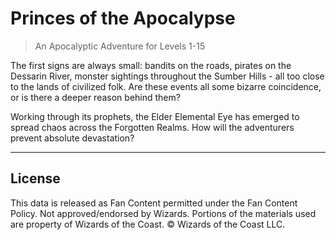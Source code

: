 # Princes of the Apocalypse

> An Apocalyptic Adventure for Levels 1-15

The first signs are always small: bandits on the roads, pirates on the Dessarin River, monster sightings throughout the Sumber Hills - all too close to the lands of civilized folk. Are these events all some bizarre coincidence, or is there a deeper reason behind them?

Working through its prophets, the Elder Elemental Eye has emerged to spread chaos across the Forgotten Realms. How will the adventurers prevent absolute devastation?

---

## License

This data is released as Fan Content permitted under the Fan Content Policy. Not approved/endorsed by Wizards. Portions of the materials used are property of Wizards of the Coast. © Wizards of the Coast LLC.
